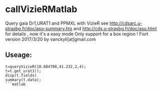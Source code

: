 # callVizieRMatlab
 Query gaia Dr1,URAT1 and PPMXL with VizieR
 see http://cdsarc.u-strasbg.fr/doc/asu-summary.htx
 and http://cds.u-strasbg.fr/doc/asu.html
 for details , now it's a easy mode
Only support for a box region !
Fisrt version 2017/3/20 by vanckyli[at]gmail.com
## Useage:
```
t=queryVizieR(10.684708,41.232,2,4);
t=t.get_urat1();
disp(t.fields)
summary(t.data);
```matlab